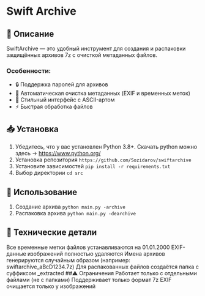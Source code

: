 # Swift Archive
## 📌 Описание
SwiftArchive — это удобный инструмент для создания и распаковки защищённых архивов 7z с очисткой метаданных файлов. 
### Особенности:
- 🔒 Поддержка паролей для архивов
- 🧹 Автоматическая очистка метаданных (EXIF и временных меток)
- 🎨 Стильный интерфейс с ASCII-артом
- ⚡ Быстрая обработка файлов

## 📥 Установка
1. Убедитесь, что у вас установлен Python 3.8+. Скачать python можно здесь -> https://www.python.org/
2. Установка репозитория
```https://github.com/Sozidarov/swiftarchive```
4. Установите зависимостей
```pip install -r requirements.txt```
5. Выбор директории
```cd src```
## 🚀 Использование
1. Создание архива
```python main.py -archive```
2. Распаковка архива
```python main.py -dearchive```
## 🔧 Технические детали
Все временные метки файлов устанавливаются на 01.01.2000
EXIF-данные изображений полностью удаляются
Имена архивов генерируются случайным образом (например: swiftarchive_aBcD1234.7z)
Для распакованных файлов создаётся папка с суффиксом _extracted
##⚠️ Ограничения
Работает только с отдельными файлами (не с папками)
Поддерживает только формат 7z
EXIF очищается только у изображений
